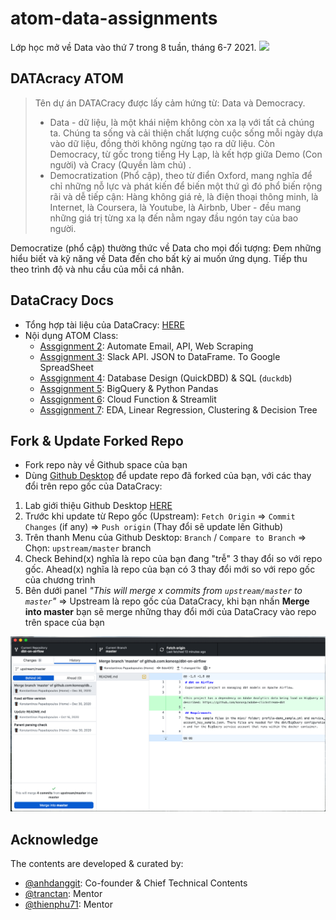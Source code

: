 # atom-data-assignments
Lớp học mở về Data vào thứ 7 trong 8 tuần, tháng 6-7 2021.
[<img src="https://deepnote.com/buttons/launch-in-deepnote.svg">](https://deepnote.com/launch?url=https://github.com/anhdanggit/atom-assignments)

## DATAcracy ATOM 
> Tên dự án DATACracy được lấy cảm hứng từ: Data và Democracy.
> * Data - dữ liệu, là một khái niệm không còn xa lạ với tất cả chúng ta. Chúng ta sống và cải thiện chất lượng cuộc sống mỗi ngày dựa vào dữ liệu, đồng thời không ngừng tạo ra dữ liệu. Còn Democracy, từ gốc trong tiếng Hy Lạp, là kết hợp giữa Demo (Con người) và Cracy (Quyền làm chủ) .
> * Democratization (Phổ cập), theo từ điển Oxford, mang nghĩa để chỉ những nỗ lực và phát kiến để biến một thứ gì đó phổ biến rộng rãi và dễ tiếp cận: Hàng không giá rẻ, là điện thoại thông minh, là Internet, là Coursera, là Youtube, là Airbnb, Uber - đều mang những giá trị từng xa lạ đến nằm ngay đầu ngón tay của bao người. 

Democratize (phổ cập) thường thức về Data cho mọi đối tượng: Đem những hiểu biết và kỹ năng về Data đến cho bất kỳ ai muốn ứng dụng. Tiếp thu theo trình độ và nhu cầu của mỗi cá nhân.


## DataCracy Docs
* Tổng hợp tài liệu của DataCracy: [HERE](https://anhdang.gitbook.io/datacracy/)
* Nội dụng ATOM Class:
    * [Assgignment 2](./assignment_2): Automate Email, API, Web Scraping
    * [Assgignment 3](./assignment_3): Slack API. JSON to DataFrame. To Google SpreadSheet
    * [Assgignment 4](./assignment_4): Database Design (QuickDBD) & SQL (`duckdb`)
    * [Assgignment 5](./assignment_5): BigQuery & Python Pandas
    * [Assgignment 6](./assignment_6): Cloud Function & Streamlit
    * [Assgignment 7](./assignment_7): EDA, Linear Regression, Clustering & Decision Tree

## Fork & Update Forked Repo
* Fork repo này về Github space của bạn
* Dùng [Github Desktop](https://desktop.github.com/) để update repo đã forked của bạn, với các thay đổi trên repo gốc của DataCracy:

1. Lab giới thiệu Github Desktop [HERE](https://anhdang.gitbook.io/datacracy/atom/2-data-tools-1/2.3-lab-1-github-desktop)
2. Trước khi update từ Repo gốc (Upstream): `Fetch Origin` => `Commit Changes` (if any) => `Push origin` (Thay đổi sẽ update lên Github)
3. Trên thanh Menu của Github Desktop: `Branch` / `Compare to Branch` => Chọn: `upstream/master` branch
4. Check Behind(x) nghĩa là repo của bạn đang "trễ" 3 thay đổi so với repo gốc. Ahead(x) nghĩa là repo của bạn có 3 thay đổi mới so với repo gốc của chương trình
5. Bên dưới panel *"This will merge x commits from `upstream/master` to `master`"* => Upstream là repo gốc của DataCracy, khi bạn nhấn **Merge into master** bạn sẽ merge những thay đổi mới của DataCracy vào repo trên space của bạn

![fork-upstream](./img/fork-upstream.png)

## Acknowledge
The contents are developed & curated by: 
* [@anhdanggit](https://github.com/anhdanggit): Co-founder & Chief Technical Contents
* [@tranctan](https://github.com/tranctan): Mentor
* [@thienphu71](https://github.com/thienphu71): Mentor

